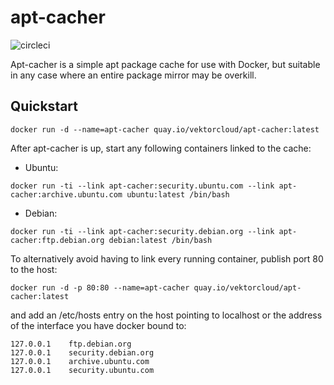 # apt-cacher

![circleci][circleci]

Apt-cacher is a simple apt package cache for use with Docker, but suitable in any case where an entire package mirror may be overkill.

## Quickstart

```
docker run -d --name=apt-cacher quay.io/vektorcloud/apt-cacher:latest
```

After apt-cacher is up, start any following containers linked to the cache:

* Ubuntu:
``` 
docker run -ti --link apt-cacher:security.ubuntu.com --link apt-cacher:archive.ubuntu.com ubuntu:latest /bin/bash
```

* Debian:
```
docker run -ti --link apt-cacher:security.debian.org --link apt-cacher:ftp.debian.org debian:latest /bin/bash
```

To alternatively avoid having to link every running container, publish port 80 to the host:
```
docker run -d -p 80:80 --name=apt-cacher quay.io/vektorcloud/apt-cacher:latest
```
and add an /etc/hosts entry on the host pointing to localhost or the address of the interface you have docker bound to:
```
127.0.0.1    ftp.debian.org
127.0.0.1    security.debian.org
127.0.0.1    archive.ubuntu.com
127.0.0.1    security.ubuntu.com
```

[circleci]: https://img.shields.io/circleci/project/github/vektorcloud/apt-cacher.svg "apt-cacher"

